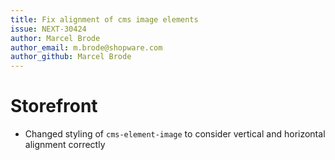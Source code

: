 ```yaml
---
title: Fix alignment of cms image elements
issue: NEXT-30424
author: Marcel Brode
author_email: m.brode@shopware.com
author_github: Marcel Brode
---
```

# Storefront
* Changed styling of `cms-element-image` to consider vertical and horizontal alignment correctly
